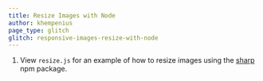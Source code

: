 ```yaml
---
title: Resize Images with Node
author: khempenius
page_type: glitch
glitch: responsive-images-resize-with-node
---
```


1. View `resize.js` for an example of how to resize images using the
[sharp](https://www.npmjs.com/package/sharp) npm package.